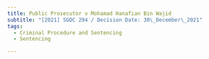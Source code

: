 ```yaml
---
title: Public Prosecutor v Mohamad Hanafian Bin Wajid
subtitle: "[2021] SGDC 294 / Decision Date: 30\_December\_2021"
tags:
  - Criminal Procedure and Sentencing
  - Sentencing

---
```


